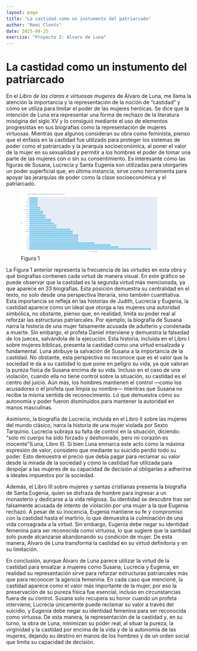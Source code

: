 ```yaml
---
layout: page
title: "La castidad como un instumento del patriarcado"
author: "Remi Clonts"
date: 2025-09-25
exercise: "Proyecto 2: Alvaro de Luna"
---
```


# La castidad como un instumento del patriarcado

En el *Libro de las claras e virtuosas mugeres* de Álvaro de Luna, me llama la atención la importancia y la representación de la noción de “castidad” y cómo se utiliza para limitar el poder de las mujeres heróicas. Se dice que la intención de Luna era representar una forma de rechazo de la literatura misógina del siglo XV y lo consiguió mediante el uso de elementos progresistas en sus biografías como la representación de mujeres virtuosas. Mientras que algunos consideran su obra como feminista, pienso que el énfasis en la castidad fue utilizado para proteger los sistemas de poder como el patriarcado y la jerarquía socioeconómica, al poner el valor de la mujer en su sexualidad y permitir a los hombres el poder de tomar una parte de las mujeres con o sin su consentimiento. Es interesante cómo las figuras de Susana, Lucrecia y Santa Eugenia son utilizadas para otorgarles un poder superficial que, en última instancia, sirve como herramienta para apoyar las jerarquías de poder como la clase socioeconómica y el patriarcado.

<figure><img alt="New Plot Img" src="https://raw.githubusercontent.com/dh-miami/SPA_410_Fall25/refs/heads/main/_posts/Proyecto2_Luna/images/newplot.png" width="90%" height="90%">
<figcaption>Figura 1</figcaption>
</figure>

La Figura 1 anterior representa la frecuencia de las virtudes en esta obra y qué biografías contienen cada virtud de manera visual. En este gráfico se puede observar que la castidad es la segunda virtud más mencionada, ya que aparece en 33 biografías. Esta posición demuestra su centralidad en el texto, no solo desde una perspectiva literaria, sino también cuantitativa. Esta importancia se refleja en las historias de Judith, Lucrecia y Eugenia, la castidad aparece como un ideal que otorga a las mujeres una autoridad simbólica, no obstante, pienso que, en realidad, limita su poder real al reforzar las estructuras patriarcales. Por ejemplo, la biografía de Susana narra la historia de una mujer falsamente acusada de adulterio y condenada a muerte. Sin embargo, el profeta Daniel interviene y demuestra la falsedad de los jueces, salvándola de la ejecución. Esta historia, incluida en el Libro I sobre mujeres bíblicas, presenta la castidad como una virtud ensalzada y fundamental. Luna atribuye la salvación de Susana a la importancia de la castidad. No obstante, esta perspectiva no reconoce que es el valor que la sociedad le da a su castidad lo que pone en peligro su vida, ya que valoran la pureza física de Susana encima de su vida. Incluso en el caso de una violación, cuando ella no tiene control sobre la situación, su castidad es el centro del juicio. Aún más, los hombres mantienen el control —como los acusadores o el profeta que limpia su nombre— mientras que Susana no recibe la misma sentida de reconocimiento. Lo que demuestra cómo su autonomía y poder fueron disminuidos para mantener la autoridad en manos masculinas.  

Asimismo, la biografía de Lucrecia, incluida en el Libro II sobre las mujeres del mundo clásico, narra la historia de una mujer violada por Sexto Tarquinio. Lucrecia subraya su falta de control en la situación, diciendo: “solo mi cuerpo ha sido forzado y deshonrado, pero mi corazón es inocente”(Luna, Libro II). Si bien Luna enmarca este acto como la máxima expresión de valor, considero que mediante su suicidio perdió todo su poder. Esto demuestra el precio que debía pagar para reclamar su valor desde la mirada de la sociedad y cómo la castidad fue utilizada para despojar a las mujeres de su capacidad de decisión al obligarlas a adherirse a ideales impuestos por la sociedad.  

Además, el Libro III sobre mujeres y santas cristianas presenta la biografía de Santa Eugenia, quien se disfraza de hombre para ingresar a un monasterio y dedicarse a la vida religiosa. Su identidad se descubre tras ser falsamente acusada de intento de violación por una mujer a la que Eugenia rechazó. A pesar de su inocencia, Eugenia mantiene su fe y compromiso con la castidad hasta el martirio, lo que demuestra la culminación de una vida consagrada a la virtud. Sin embargo, Eugenia debe negar su identidad femenina para ser reconocida como virtuosa, lo que sugiere que la santidad solo puede alcanzarse abandonando su condición de mujer. De esta manera, Álvaro de Luna transforma la castidad en su virtud definitoria y en su limitación.  

En conclusión, aunque Álvaro de Luna parece utilizar la virtud de la castidad para ensalzar a mujeres como Susana, Lucrecia y Eugenia, en realidad su representación sirve para reforzar estructuras patriarcales más que para reconocer la agencia femenina. En cada caso que mencioné, la castidad aparece como el valor más importante de la mujer, por eso la preservación de su pureza física fue esencial, incluso en circunstancias fuera de su control. Susana solo recupera su honor cuando un profeta interviene, Lucrecia únicamente puede reclamar su valor a través del suicidio, y Eugenia debe negar su identidad femenina para ser reconocida como virtuosa. De esta manera, la representación de la castidad y, en su turno, la obra de Luna, minimizan su poder real, al situar la pureza, la virginidad y la castidad por encima de la vida y de la autonomía de las mujeres, dejando su destino en manos de los hombres y de un orden social que limita su capacidad de decisión. 
